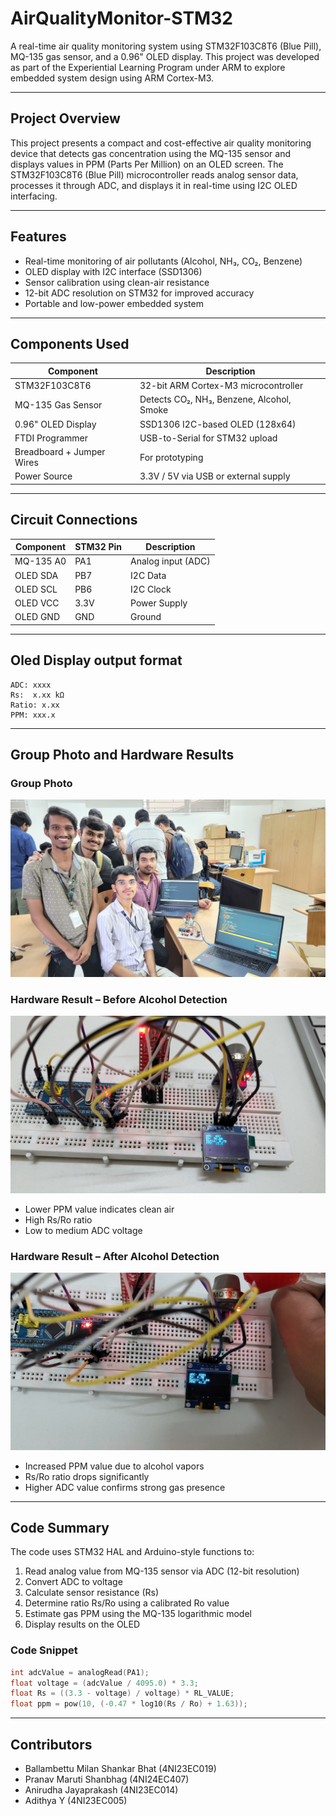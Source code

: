 # AirQualityMonitor-STM32

A real-time air quality monitoring system using STM32F103C8T6 (Blue Pill), MQ-135 gas sensor, and a 0.96" OLED display. This project was developed as part of the Experiential Learning Program under ARM to explore embedded system design using ARM Cortex-M3.

---

## Project Overview

This project presents a compact and cost-effective air quality monitoring device that detects gas concentration using the MQ-135 sensor and displays values in PPM (Parts Per Million) on an OLED screen. The STM32F103C8T6 (Blue Pill) microcontroller reads analog sensor data, processes it through ADC, and displays it in real-time using I2C OLED interfacing.

---

## Features

- Real-time monitoring of air pollutants (Alcohol, NH₃, CO₂, Benzene)
- OLED display with I2C interface (SSD1306)
- Sensor calibration using clean-air resistance
- 12-bit ADC resolution on STM32 for improved accuracy
- Portable and low-power embedded system

---

## Components Used

| Component              | Description                                      |
|------------------------|--------------------------------------------------|
| STM32F103C8T6          | 32-bit ARM Cortex-M3 microcontroller             |
| MQ-135 Gas Sensor      | Detects CO₂, NH₃, Benzene, Alcohol, Smoke        |
| 0.96" OLED Display     | SSD1306 I2C-based OLED (128x64)                  |
| FTDI Programmer        | USB-to-Serial for STM32 upload                   |
| Breadboard + Jumper Wires | For prototyping                             |
| Power Source           | 3.3V / 5V via USB or external supply             |

---

## Circuit Connections

| Component   | STM32 Pin | Description           |
|-------------|-----------|-----------------------|
| MQ-135 A0   | PA1       | Analog input (ADC)    |
| OLED SDA    | PB7       | I2C Data              |
| OLED SCL    | PB6       | I2C Clock             |
| OLED VCC    | 3.3V      | Power Supply          |
| OLED GND    | GND       | Ground                |

---
## Oled Display output format
```
ADC: xxxx
Rs:  x.xx kΩ
Ratio: x.xx
PPM: xxx.x
```
---

## Group Photo and Hardware Results

### Group Photo

![Group Photo](images/group_photo.jpg)

### Hardware Result – Before Alcohol Detection

![Before Alcohol Detection](images/oled_before.jpg)

- Lower PPM value indicates clean air
- High Rs/Ro ratio
- Low to medium ADC voltage

### Hardware Result – After Alcohol Detection

![After Alcohol Detection](images/oled_after.jpg)

- Increased PPM value due to alcohol vapors
- Rs/Ro ratio drops significantly
- Higher ADC value confirms strong gas presence

---

## Code Summary

The code uses STM32 HAL and Arduino-style functions to:

1. Read analog value from MQ-135 sensor via ADC (12-bit resolution)
2. Convert ADC to voltage
3. Calculate sensor resistance (Rs)
4. Determine ratio Rs/Ro using a calibrated Ro value
5. Estimate gas PPM using the MQ-135 logarithmic model
6. Display results on the OLED

### Code Snippet

```cpp
int adcValue = analogRead(PA1);
float voltage = (adcValue / 4095.0) * 3.3;
float Rs = ((3.3 - voltage) / voltage) * RL_VALUE;
float ppm = pow(10, (-0.47 * log10(Rs / Ro) + 1.63));
```

---


## Contributors

- Ballambettu Milan Shankar Bhat (4NI23EC019)
- Pranav Maruti Shanbhag (4NI24EC407)
- Anirudha Jayaprakash (4NI23EC014)
- Adithya Y (4NI23EC005)
